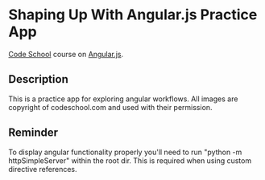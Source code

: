 # Shaping Up With Angular.js Practice App

[Code School](http://codeschool.com/) course on [Angular.js](https://angularjs.org/).

## Description

This is a practice app for exploring angular workflows. All images are copyright of codeschool.com and used with their permission.  

## Reminder
To display angular functionality properly you'll need to run "python -m httpSimpleServer" within the root dir. This is required when using custom directive references.
